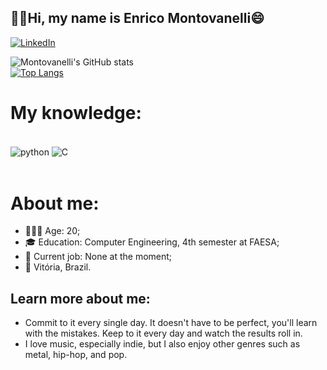 ## 👋🏻Hi, my name is Enrico Montovanelli😄
[![LinkedIn](https://img.shields.io/badge/LinkedIn-0077B5?style=for-the-badge&logo=linkedin&logoColor=white)]([www.linkedin.com/in/enrico-montovanelli-235b16235](https://www.linkedin.com/in/enrico-montovanelli-235b16235/))

![Montovanelli's GitHub stats](https://github-readme-stats.vercel.app/api?username=enricomontova&show_icons=true&locale=pt-br&theme=radical) <br>
[![Top Langs](https://github-readme-stats.vercel.app/api/top-langs/?username=enricomontova&layout=donut&locale=pt-br&theme=tokyonight)](https://github.com/anuraghazra/github-readme-stats)

# My knowledge:
<div style="display: inline_block"><br/> 
    <img align="center" alt="python" src="https://img.shields.io/badge/Python-14354C?style=for-the-badge&logo=python&logoColor=white" />
    <img align="center" alt="C" src="https://img.shields.io/badge/C-00599C?style=for-the-badge&logo=c&logoColor=whit" />
</div><br/>

# About me:
- 🙋🏻‍♂️ Age: 20;
- 🎓 Education: Computer Engineering, 4th semester at FAESA;
- 💼 Current job: None at the moment;
- 📌 Vitória, Brazil.

## Learn more about me:
- Commit to it every single day. It doesn't have to be perfect, you'll learn with the mistakes. Keep to it every day and watch the results roll in.
- I love music, especially indie, but I also enjoy other genres such as metal, hip-hop, and pop.
